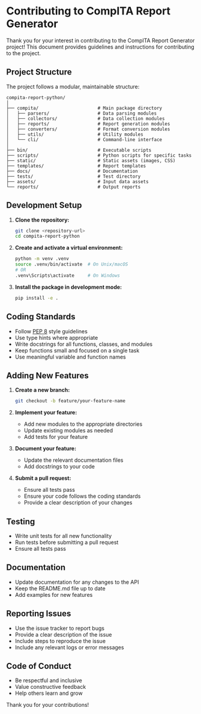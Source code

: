 # Contributing to CompITA Report Generator

Thank you for your interest in contributing to the CompITA Report Generator project! This document provides guidelines and instructions for contributing to the project.

## Project Structure

The project follows a modular, maintainable structure:

```
compita-report-python/
│
├── compita/                      # Main package directory
│   ├── parsers/                  # Data parsing modules
│   ├── collectors/               # Data collection modules
│   ├── reports/                  # Report generation modules
│   ├── converters/               # Format conversion modules
│   ├── utils/                    # Utility modules
│   └── cli/                      # Command-line interface
│
├── bin/                          # Executable scripts
├── scripts/                      # Python scripts for specific tasks
├── static/                       # Static assets (images, CSS)
├── templates/                    # Report templates
├── docs/                         # Documentation
├── tests/                        # Test directory
├── assets/                       # Input data assets
└── reports/                      # Output reports
```

## Development Setup

1. **Clone the repository:**

   ```bash
   git clone <repository-url>
   cd compita-report-python
   ```

2. **Create and activate a virtual environment:**

   ```bash
   python -m venv .venv
   source .venv/bin/activate  # On Unix/macOS
   # OR
   .venv\Scripts\activate     # On Windows
   ```

3. **Install the package in development mode:**

   ```bash
   pip install -e .
   ```

## Coding Standards

- Follow [PEP 8](https://www.python.org/dev/peps/pep-0008/) style guidelines
- Use type hints where appropriate
- Write docstrings for all functions, classes, and modules
- Keep functions small and focused on a single task
- Use meaningful variable and function names

## Adding New Features

1. **Create a new branch:**

   ```bash
   git checkout -b feature/your-feature-name
   ```

2. **Implement your feature:**
   - Add new modules to the appropriate directories
   - Update existing modules as needed
   - Add tests for your feature

3. **Document your feature:**
   - Update the relevant documentation files
   - Add docstrings to your code

4. **Submit a pull request:**
   - Ensure all tests pass
   - Ensure your code follows the coding standards
   - Provide a clear description of your changes

## Testing

- Write unit tests for all new functionality
- Run tests before submitting a pull request
- Ensure all tests pass

## Documentation

- Update documentation for any changes to the API
- Keep the README.md file up to date
- Add examples for new features

## Reporting Issues

- Use the issue tracker to report bugs
- Provide a clear description of the issue
- Include steps to reproduce the issue
- Include any relevant logs or error messages

## Code of Conduct

- Be respectful and inclusive
- Value constructive feedback
- Help others learn and grow

Thank you for your contributions!
